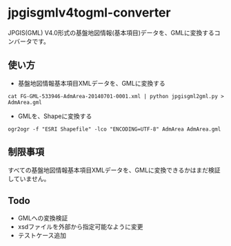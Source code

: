 jpgisgmlv4togml-converter
=========================

JPGIS(GML) V4.0形式の基盤地図情報(基本項目)データを、GMLに変換するコンバータです。

使い方
-----

* 基盤地図情報基本項目XMLデータを、GMLに変換する

`cat FG-GML-533946-AdmArea-20140701-0001.xml | python jpgisgml2gml.py > AdmArea.gml`

* GMLを、Shapeに変換する

`ogr2ogr -f "ESRI Shapefile" -lco "ENCODING=UTF-8" AdmArea AdmArea.gml`


制限事項
-----

すべての基盤地図情報基本項目XMLデータを、GMLに変換できるかはまだ検証していません。


Todo
-----

* GMLへの変換検証
* xsdファイルを外部から指定可能なように変更
* テストケース追加
